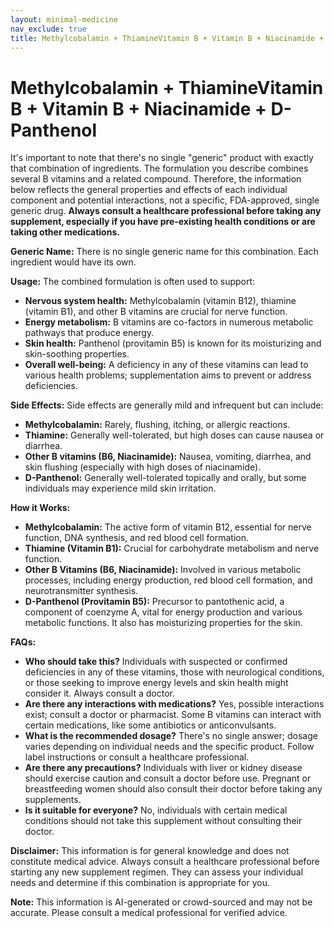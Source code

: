```yaml
---
layout: minimal-medicine
nav_exclude: true
title: Methylcobalamin + ThiamineVitamin B + Vitamin B + Niacinamide + D-Panthenol
---
```


# Methylcobalamin + ThiamineVitamin B + Vitamin B + Niacinamide + D-Panthenol

It's important to note that there's no single "generic" product with exactly that combination of ingredients.  The formulation you describe combines several B vitamins and a related compound.  Therefore, the information below reflects the general properties and effects of each individual component and potential interactions, not a specific, FDA-approved, single generic drug.  **Always consult a healthcare professional before taking any supplement, especially if you have pre-existing health conditions or are taking other medications.**

**Generic Name:**  There is no single generic name for this combination.  Each ingredient would have its own.

**Usage:**  The combined formulation is often used to support:

* **Nervous system health:** Methylcobalamin (vitamin B12), thiamine (vitamin B1), and other B vitamins are crucial for nerve function.
* **Energy metabolism:** B vitamins are co-factors in numerous metabolic pathways that produce energy.
* **Skin health:** Panthenol (provitamin B5) is known for its moisturizing and skin-soothing properties.
* **Overall well-being:**  A deficiency in any of these vitamins can lead to various health problems; supplementation aims to prevent or address deficiencies.

**Side Effects:**  Side effects are generally mild and infrequent but can include:

* **Methylcobalamin:**  Rarely, flushing, itching, or allergic reactions.
* **Thiamine:**  Generally well-tolerated, but high doses can cause nausea or diarrhea.
* **Other B vitamins (B6, Niacinamide):**  Nausea, vomiting, diarrhea, and skin flushing (especially with high doses of niacinamide).
* **D-Panthenol:**  Generally well-tolerated topically and orally, but some individuals may experience mild skin irritation.

**How it Works:**

* **Methylcobalamin:**  The active form of vitamin B12, essential for nerve function, DNA synthesis, and red blood cell formation.
* **Thiamine (Vitamin B1):**  Crucial for carbohydrate metabolism and nerve function.
* **Other B Vitamins (B6, Niacinamide):** Involved in various metabolic processes, including energy production, red blood cell formation, and neurotransmitter synthesis.
* **D-Panthenol (Provitamin B5):** Precursor to pantothenic acid, a component of coenzyme A, vital for energy production and various metabolic functions. It also has moisturizing properties for the skin.

**FAQs:**

* **Who should take this?** Individuals with suspected or confirmed deficiencies in any of these vitamins, those with neurological conditions, or those seeking to improve energy levels and skin health might consider it.  Always consult a doctor.
* **Are there any interactions with medications?** Yes, possible interactions exist; consult a doctor or pharmacist. Some B vitamins can interact with certain medications, like some antibiotics or anticonvulsants.
* **What is the recommended dosage?** There's no single answer; dosage varies depending on individual needs and the specific product. Follow label instructions or consult a healthcare professional.
* **Are there any precautions?**  Individuals with liver or kidney disease should exercise caution and consult a doctor before use.  Pregnant or breastfeeding women should also consult their doctor before taking any supplements.
* **Is it suitable for everyone?** No, individuals with certain medical conditions should not take this supplement without consulting their doctor.


**Disclaimer:** This information is for general knowledge and does not constitute medical advice.  Always consult a healthcare professional before starting any new supplement regimen.  They can assess your individual needs and determine if this combination is appropriate for you.


**Note:** This information is AI-generated or crowd-sourced and may not be accurate. Please consult a medical professional for verified advice.